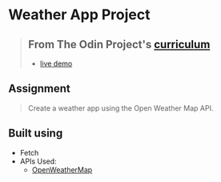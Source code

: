 # Weather App Project

> ## From The Odin Project's [curriculum](https://www.theodinproject.com/courses/javascript/lessons/weather-app)
> - [live demo](https://kingfeekra.github.io/weather-app/)
## Assignment
> Create a weather app using the Open Weather Map API.
## Built using
* Fetch
* APIs Used:
  * [OpenWeatherMap](https://openweathermap.org/)